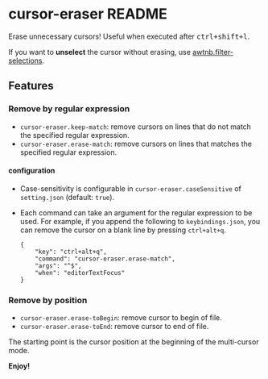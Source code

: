 # cursor-eraser README

Erase unnecessary cursors! Useful when executed after <kbd>ctrl+shift+l</kbd>.

If you want to **unselect** the cursor without erasing, use [awtnb.filter-selections](https://marketplace.visualstudio.com/items?itemName=awtnb.filter-selections).

## Features

### Remove by regular expression

+ `cursor-eraser.keep-match`: remove cursors on lines that do not match the specified regular expression.
+ `cursor-eraser.erase-match`: remove cursors on lines that matches the specified regular expression.

#### configuration

+ Case-sensitivity is configurable in `cursor-eraser.caseSensitive` of `setting.json` (default: `true`).
+ Each command can take an argument for the regular expression to be used. For example, if you append the following to `keybindings.json`, you can remove the cursor on a blank line by pressing `ctrl+alt+q`.

    ```
    {
        "key": "ctrl+alt+q",
        "command": "cursor-eraser.erase-match",
        "args": "^$",
        "when": "editorTextFocus"
    }
    ```

### Remove by position

+ `cursor-eraser.erase-toBegin`: remove cursor to begin of file.
+ `cursor-eraser.erase-toEnd`: remove cursor to end of file.

The starting point is the cursor position at the beginning of the multi-cursor mode.


**Enjoy!**